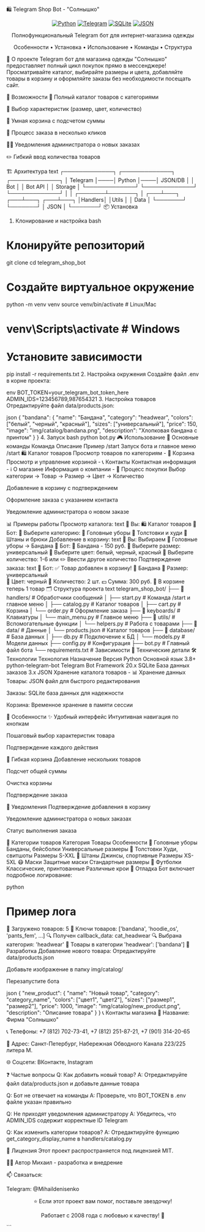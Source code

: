 🛍️ Telegram Shop Bot - "Солнышко"
<div align="center">

[![Python](https://img.shields.io/badge/Python-3.8+-blue)](https://www.python.org/)
[![Telegram](https://img.shields.io/badge/Telegram-Bot-blue)](https://telegram.org/)
[![SQLite](https://img.shields.io/badge/Database-SQLite-green)](https://sqlite.org/)
[![JSON](https://img.shields.io/badge/Data-JSON-orange)](https://www.json.org/)

Полнофункциональный Telegram бот для интернет-магазина одежды

Особенности • Установка • Использование • Команды • Структура

</div>
🌟 О проекте
Telegram бот для магазина одежды "Солнышко" предоставляет полный цикл покупок прямо в мессенджере! Просматривайте каталог, выбирайте размеры и цвета, добавляйте товары в корзину и оформляйте заказы без необходимости посещать сайт.

🎯 Возможности
🎽 Полный каталог товаров с категориями

🎨 Выбор характеристик (размер, цвет, количество)

🛒 Умная корзина с подсчетом суммы

📱 Процесс заказа в несколько кликов

👨‍💼 Уведомления администратора о новых заказах

✏️ Гибкий ввод количества товаров

🏗️ Архитектура
text
┌─────────────┐    ┌─────────────┐    ┌─────────────┐
│  Telegram   │────│   Python    │────│   JSON/DB   │
│     Bot     │    │   Bot API   │    │   Storage   │
└─────────────┘    └─────────────┘    └─────────────┘
                         │                    │
                 ┌───────┴───────┐            │
             ┌───┴───┐       ┌───┴───┐    ┌───┴───┐
             │Handlers│       │Utils  │    │  Data │
             └───────┘       └───────┘    │  JSON │
                                          └───────┘
📦 Установка
1. Клонирование и настройка
bash
# Клонируйте репозиторий
git clone <your-repo-url>
cd telegram_shop_bot

# Создайте виртуальное окружение
python -m venv venv
source venv/bin/activate  # Linux/Mac
# venv\Scripts\activate  # Windows

# Установите зависимости
pip install -r requirements.txt
2. Настройка окружения
Создайте файл .env в корне проекта:

env
BOT_TOKEN=your_telegram_bot_token_here
ADMIN_IDS=123456789,987654321
3. Настройка товаров
Отредактируйте файл data/products.json:

json
{
  "bandana": {
    "name": "Бандана",
    "category": "headwear",
    "colors": ["белый", "черный", "красный"],
    "sizes": ["универсальный"],
    "price": 150,
    "image": "img/catalog/bandana.png",
    "description": "Хлопковая бандана с принтом"
  }
}
4. Запуск
bash
python bot.py
🎮 Использование
💬 Основные команды
Команда	Описание	Пример
/start	Запуск бота и главное меню	/start
🛍️ Каталог товаров	Просмотр товаров по категориям	-
🛒 Корзина	Просмотр и управление корзиной	-
📞 Контакты	Контактная информация	-
ℹ️ О магазине	Информация о компании	-
🛒 Процесс покупки
Выбор категории → Товар → Размер → Цвет → Количество

Добавление в корзину с подтверждением

Оформление заказа с указанием контакта

Уведомление администратора о новом заказе

📊 Примеры работы
Просмотр каталога:
text
👤 Вы: 🛍️ Каталог товаров
🤖 Бот: 🎽 Выберите категорию:
        👒 Головные уборы
        🧥 Толстовки и худи
        👖 Штаны и брюки
Добавление в корзину:
text
👤 Вы: Выбираем 👒 Головные уборы → Бандана
🤖 Бот: 🎽 Бандана - 150 руб.
        📏 Выберите размер: универсальный
        🎨 Выберите цвет: белый, черный, красный
        🔢 Выберите количество: 1-6 или ✏️ Ввести другое количество
Подтверждение заказа:
text
🤖 Бот: ✅ Товар добавлен в корзину!
        🎽 Бандана
        📏 Размер: универсальный  
        🎨 Цвет: черный
        🔢 Количество: 2 шт.
        💵 Сумма: 300 руб.
        🛒 В корзине теперь 1 товар
🗂️ Структура проекта
text
telegram_shop_bot/
├── 📁 handlers/           # Обработчики сообщений
│   ├── start.py          # Команда /start и главное меню
│   ├── catalog.py        # Каталог товаров
│   ├── cart.py           # Корзина
│   └── order.py          # Оформление заказа
├── 📁 keyboards/          # Клавиатуры
│   └── main_menu.py      # Главное меню
├── 📁 utils/              # Вспомогательные функции
│   └── helpers.py        # Работа с товарами
├── 📁 data/               # Данные
│   └── products.json     # Каталог товаров
├── 📁 database/           # База данных
│   ├── db.py             # Подключение к БД
│   └── models.py         # Модели данных
├── config.py              # Конфигурация
├── bot.py                 # Главный файл бота
└── requirements.txt       # Зависимости
🔧 Технические детали
🛠️ Технологии
Технология	Назначение	Версия
Python	Основной язык	3.8+
python-telegram-bot	Telegram Bot Framework	20.x
SQLite	База данных заказов	3.x
JSON	Хранение каталога товаров	-
📊 Хранение данных
Товары: JSON файл для быстрого редактирования

Заказы: SQLite база данных для надежности

Корзина: Временное хранение в памяти сессии

🚀 Особенности
✨ Удобный интерфейс
Интуитивная навигация по кнопкам

Пошаговый выбор характеристик товара

Подтверждение каждого действия

🛒 Гибкая корзина
Добавление нескольких товаров

Подсчет общей суммы

Очистка корзины

Подтверждение заказа

📱 Уведомления
Подтверждение добавления в корзину

Уведомление администратора о новых заказах

Статус выполнения заказа

🎯 Категории товаров
Категория	Товары	Особенности
👒 Головные уборы	Банданы, бейсболки	Универсальные размеры
🧥 Толстовки	Худи, свитшоты	Размеры S-XXL
👖 Штаны	Джинсы, спортивные	Размеры XS-5XL
😷 Маски	Защитные маски	Стандартные размеры
👕 Футболки	Классические, принтованные	Различные крои
🐛 Отладка
Бот включает подробное логирование:

python
# Пример лога
🎯 Загружено товаров: 5
🎯 Ключи товаров: ['bandana', 'hoodie_os', 'pants_fem', ...]
🔍 Получен callback_data: cat_headwear
🔍 Выбрана категория: 'headwear'
🎯 Товары в категории 'headwear': ['bandana']
🤝 Разработка
Добавление нового товара:
Отредактируйте data/products.json

Добавьте изображение в папку img/catalog/

Перезапустите бота

json
{
  "new_product": {
    "name": "Новый товар",
    "category": "category_name",
    "colors": ["цвет1", "цвет2"],
    "sizes": ["размер1", "размер2"],
    "price": 1000,
    "image": "img/catalog/new_product.png",
    "description": "Описание товара"
  }
}
📞 Контакты магазина
🏪 Название: Фирма "Солнышко"

📞 Телефоны: +7 (812) 702-73-41, +7 (812) 251-87-21, +7 (901) 314-20-65

📍 Адрес: Санкт-Петербург, Набережная Обводного Канала 223/225 литера М.

🌐 Соцсети: ВКонтакте, Instagram

❓ Частые вопросы
Q: Как добавить новый товар?
A: Отредактируйте файл data/products.json и добавьте данные товара

Q: Бот не отвечает на команды
A: Проверьте, что BOT_TOKEN в .env файле указан правильно

Q: Не приходят уведомления администратору
A: Убедитесь, что ADMIN_IDS содержит корректные ID Telegram

Q: Как изменить категории товаров?
A: Отредактируйте функцию get_category_display_name в handlers/catalog.py

📝 Лицензия
Этот проект распространяется под лицензией MIT.

👨‍💻 Автор
Михаил - разработка и внедрение

📫 Связаться:

Telegram: @Mihaildenisenko

<div align="center">
⭐ Если этот проект вам помог, поставьте звездочку!

Работает с 2008 года с любовью к качеству! 🎽

</div> ```